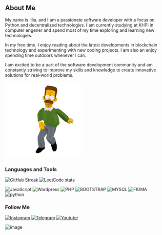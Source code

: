 ## About Me
My name is Illia, and I am a passionate software developer with a focus on Python and decentralized technologies. I am currently studying at KHPI in computer engener and spend most of my time exploring and learning new technologies.


In my free time, I enjoy reading about the latest developments in blockchain technology and experimenting with new coding projects. I am also an enjoy spending time outdoors whenever I can.

I am excited to be a part of the software development community and am constantly striving to improve my skills and knowledge to create innovative solutions for real-world problems.

![image](assets/dancer_ned.gif)

### Languages and Tools
[![GitHub Streak](https://github-readme-streak-stats.herokuapp.com/?user=borisovvilyaa)](https://git.io/streak-stats) [![LeetCode stats](https://leetcode-stats-six.vercel.app/api?username=borisovvilyaa)](https://leetcode.com/borisovvilyaa/)

![JavaScript](https://img.shields.io/badge/-JavaScript-090909?style=for-the-badge&logo=JavaScript) ![Wordpress](https://img.shields.io/badge/-Wordpress-090909?style=for-the-badge&logo=Wordpress) ![PHP](https://img.shields.io/badge/-PHP-090909?style=for-the-badge&logo=PHP) ![BOOTSTRAP](https://img.shields.io/badge/-BOOTSTRAP-090909?style=for-the-badge&logo=BOOTSTRAP) ![MYSQL](https://img.shields.io/badge/-MYSQL-090909?style=for-the-badge&logo=MYSQL) ![FIGMA](https://img.shields.io/badge/-FIGMA-090909?style=for-the-badge&logo=FIGMA) ![python](https://img.shields.io/badge/-python-090909?style=for-the-badge&logo=python)

### Follow Me
[![Instagram](https://img.shields.io/badge/-Instagram-090909?style=for-the-badge&logo=instagram)](https://www.instagram.com/illiaborusov)
[![Telegram](https://img.shields.io/badge/-Telegram-090909?style=for-the-badge&logo=telegram)](https://t.me/illiaborusov)
[![Youtube](https://img.shields.io/badge/-Youtube_Chanel-090909?style=for-the-badge&logo=Youtube)](https://www.youtube.com/channel/UCbWH0lSyaTD0Z7fhy2C9lBw)

![image](https://github.com/borisovvilyaa/borisovvilyaa/assets/113841816/b74435f8-8e57-44c5-b95d-b95505c09692)
